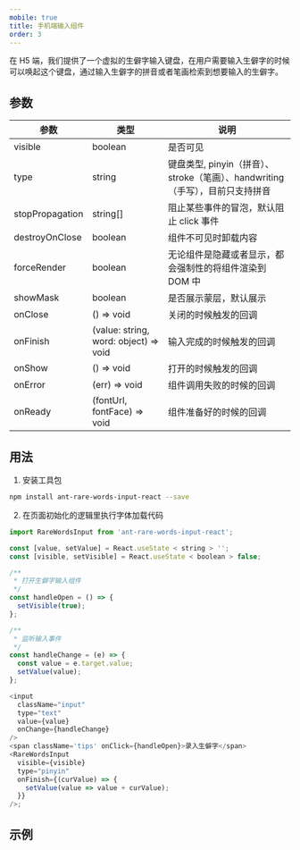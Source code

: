 ```yaml
---
mobile: true
title: 手机端输入组件
order: 3
---
```


在 H5 端，我们提供了一个虚拟的生僻字输入键盘，在用户需要输入生僻字的时候可以唤起这个键盘，通过输入生僻字的拼音或者笔画检索到想要输入的生僻字。

## 参数

| 参数            | 类型                                  | 说明                                                                          |
| --------------- | ------------------------------------- | ----------------------------------------------------------------------------- |
| visible         | boolean                               | 是否可见                                                                      |
| type            | string                                | 键盘类型, pinyin（拼音）、stroke（笔画）、handwriting（手写），目前只支持拼音 |
| stopPropagation | string[]                              | 阻止某些事件的冒泡，默认阻止 click 事件                                       |
| destroyOnClose  | boolean                               | 组件不可见时卸载内容                                                          |
| forceRender     | boolean                               | 无论组件是隐藏或者显示，都会强制性的将组件渲染到 DOM 中                       |
| showMask        | boolean                               | 是否展示蒙层，默认展示                                                        |
| onClose         | () => void                            | 关闭的时候触发的回调                                                          |
| onFinish        | (value: string, word: object) => void | 输入完成的时候触发的回调                                                      |
| onShow          | () => void                            | 打开的时候触发的回调                                                          |
| onError         | (err) => void                         | 组件调用失败的时候的回调                                                      |
| onReady         | (fontUrl, fontFace) => void           | 组件准备好的时候的回调                                                        |

## 用法

1. 安装工具包

```bash
npm install ant-rare-words-input-react --save
```

2. 在页面初始化的逻辑里执行字体加载代码

```javascript
import RareWordsInput from 'ant-rare-words-input-react';

const [value, setValue] = React.useState < string > '';
const [visible, setVisible] = React.useState < boolean > false;

/**
 * 打开生僻字输入组件
 */
const handleOpen = () => {
  setVisible(true);
};

/**
 * 监听输入事件
 */
const handleChange = (e) => {
  const value = e.target.value;
  setValue(value);
};

<input
  className="input"
  type="text"
  value={value}
  onChange={handleChange}
/>
<span className='tips' onClick={handleOpen}>录入生僻字</span>
<RareWordsInput
  visible={visible}
  type="pinyin"
  onFinish={(curValue) => {
    setValue(value => value + curValue);
  }}
/>;
```

## 示例

<code src="./demo/mobile.tsx" compact="true" iframe mobile="true"></code>

